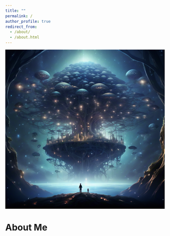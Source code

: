 ```yaml
---
title: ""
permalink: /
author_profile: true
redirect_from: 
  - /about/
  - /about.html
---
```


<div  align="center">
<img src="images/2021492663.png" width="150%" height="30%" alt="AltText"/>
</div>

# About Me

